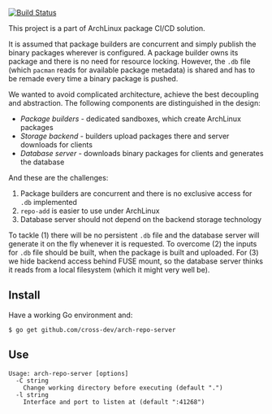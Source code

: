[![Build Status](http://52.19.90.102/api/badges/cross-dev/arch-repo-server/status.svg)](http://52.19.90.102/cross-dev/arch-repo-server)

This project is a part of ArchLinux package CI/CD solution.

It is assumed that package builders are concurrent and simply publish the binary
packages wherever is configured. A package builder owns its package and there is
no need for resource locking. However, the `.db` file (which `pacman` reads for
available package metadata) is shared and has to be remade every time a binary
package is pushed.

We wanted to avoid complicated architecture, achieve the best decoupling and
abstraction. The following components are distinguished in the design:

* *Package builders* - dedicated sandboxes, which create ArchLinux packages
* *Storage backend* - builders upload packages there and server downloads for clients
* *Database server* - downloads binary packages for clients and generates the database

And these are the challenges:

1. Package builders are concurrent and there is no exclusive access for `.db`
implemented
2. `repo-add` is easier to use under ArchLinux
3. Database server should not depend on the backend storage technology

To tackle (1) there will be no persistent `.db` file and the database server will
generate it on the fly whenever it is requested. To overcome (2) the inputs for
`.db` file should be built, when the package is built and uploaded. For (3) we
hide backend access behind FUSE mount, so the database server thinks it reads from
a local filesystem (which it might very well be).

## Install

Have a working Go environment and:

``` shell
$ go get github.com/cross-dev/arch-repo-server
```

## Use

``` shell
Usage: arch-repo-server [options]
  -C string
    Change working directory before executing (default ".")
  -l string
    Interface and port to listen at (default ":41268")
```
